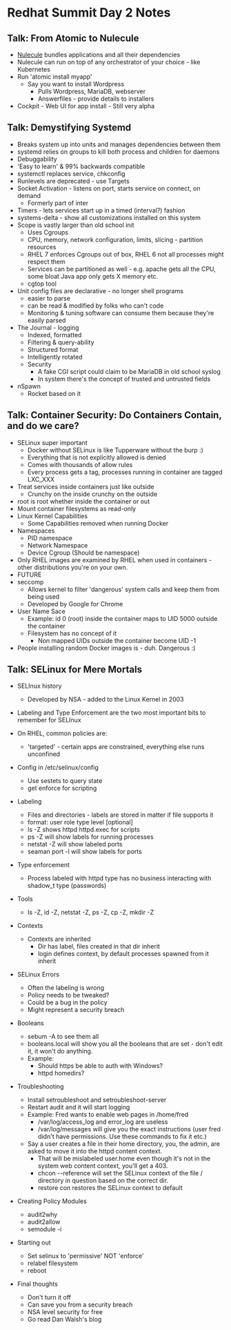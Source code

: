 # Redhat Summit Day 2 Notes

## Talk: From Atomic to Nulecule
* [Nulecule](https://github.com/projectatomic/nulecule) bundles applications and all their dependencies
* Nulecule can run on top of any orchestrator of your choice - like Kubernetes
* Run 'atomic install myapp'
	* Say you want to install Wordpress
		* Pulls Wordpress, MariaDB, webserver
		* Answerfiles - provide details to installers
* Cockpit - Web UI for app install - Still very alpha

## Talk: Demystifying Systemd
* Breaks system up into units and manages dependencies between them
* systemd relies on groups to kill both process and children for daemons
* Debuggability
* 'Easy to learn' & 99% backwards compatible
* systemctl replaces service, chkconfig
* Runlevels are deprecated - use Targets
* Socket Activation - listens on port, starts service on connect, on demand
	* Formerly part of inter
* Timers - lets services start up in a timed (interval?) fashion
* systems-delta - show all customizations installed on this system
* Scope is vastly larger than old school init
	* Uses Cgroups
	* CPU, memory, network configuration, limits, slicing - partition resources
	* RHEL 7 enforces Cgroups out of box, RHEL 6 not all processes might respect them
	* Services can be partitioned as well  - e.g. apache gets all the CPU, some bloat Java app only gets X memory etc.
	* cgtop tool
* Unit config files are declarative - no longer shell programs
	* easier to parse
	* can be read & modified by folks who can't code
	* Monitoring & tuning software can consume them because they're easily parsed
* The Journal - logging
	* Indexed, formatted
	* Filtering & query-ability
	* Structured format
	* Intelligently rotated
	* Security
		* A fake CGI script could claim to be MariaDB in old school syslog
		* In system there's the concept of trusted and untrusted fields
* nSpawn
	* Rocket based on it

## Talk: Container Security: Do Containers Contain, and do we care?
* SELinux super important
	* Docker without SELinux is like Tupperware without the burp :)
	* Everything that is not explicitly allowed is denied
	* Comes with thousands of allow rules
	* Every process gets a tag, processes running in container are tagged LXC_XXX
* Treat services inside containers just like outside
	* Crunchy on the inside crunchy on the outside
* root is root whether inside the container or out
* Mount container filesystems as read-only
* Linux Kernel Capabilities
	* Some Capabilities removed when running Docker
* Namespaces
	* PID namespace
	* Network Namespace
	* Device Cgroup (Should be namespace)
* Only RHEL images are examined by RHEL when used in containers - other distributions you're on your own.
* FUTURE
* seccomp
	* Allows kernel to filter 'dangerous' system calls and keep them from being used
	* Developed by Google for Chrome
* User Name Sace
	* Example: id 0 (root) inside the container maps to UID 5000 outside the container
	* Filesystem has no concept of it
		* Non mapped UIDs outside the container become UID -1
* People installing random Docker images is - duh. Dangerous :)
 
## Talk: SELinux for Mere Mortals
* SELInux history
	* Developed by NSA - added to the Linux Kernel in 2003
* Labeling and Type Enforcement are the two most important bits to remember for SELInux
* On RHEL, common policies are:
	* 'targeted' - certain apps are constrained, everything else runs unconfined
* Config in /etc/selinux/config
	* Use sestets to query state
	* get enforce for scripting
* Labeling
	* Files and directories - labels are stored in matter if file supports it
	* format: user role type level [optional]
	* ls -Z shows httpd httpd.exec for scripts
	* ps -Z will show labels for running processes
	* netstat -Z will show labeled ports
	* seaman port -l will show labels for ports
* Type enforcement
	* Process labeled with httpd type has no business interacting with shadow_t type (passwords)
* Tools
	* ls -Z, id -Z,  netstat -Z, ps -Z, cp -Z, mkdir -Z 
* Contexts
	* Contexts are inherited
		* Dir has label, files created in that dir inherit
		* login defines context, by default processes spawned from it inherit
* SELinux Errors
	* Often the labeling is wrong
	* Policy needs to be tweaked?
	* Could be a bug in the policy
	* Might represent a security breach
* Booleans
	* sebum -A to see them all
	* booleans.local will show you all the booleans that are set - don't edit it, it won't do anything.
	* Example: 
		* Should https be able to auth with Windows?
		* httpd homedirs?

* Troubleshooting
 	* Install setroubleshoot and setroubleshoot-server
	* Restart audit and it will start logging
	* Example: Fred wants to enable web pages in /home/fred
		* /var/log/access_log and error_log are useless
		* /var/log/messages will give you the exact instructions (user fred didn't have permissions. Use these commands to fix it etc.)
	* Say a user creates a file in their home directory, you, the admin, are asked to move it into the httpd content context.
		* That will be mislabeled user.home even though it's not in the system web content context, you'll get a 403.
		* chcon  --reference <correct dir>  will set the SELinux context of the file / directory in question based on the correct dir.
		* restore con restores the SELinux context to default
* Creating Policy Modules
	* audit2why
	* audit2allow
	* semodule -i
* Starting out
	* Set selinux to 'permissive' NOT 'enforce'
	* relabel filesystem
	* reboot
* Final thoughts
	* Don't turn it off
	* Can save you from a security breach
	* NSA level security for free
	* Go read Dan Walsh's blog
